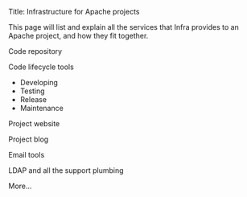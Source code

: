 Title: Infrastructure for Apache projects

This page will list and explain all the services that Infra provides to an Apache project, and how they fit together.


Code repository

Code lifecycle tools

* Developing
* Testing
* Release
* Maintenance

Project website

Project blog

Email tools

LDAP and all the support plumbing

More...
